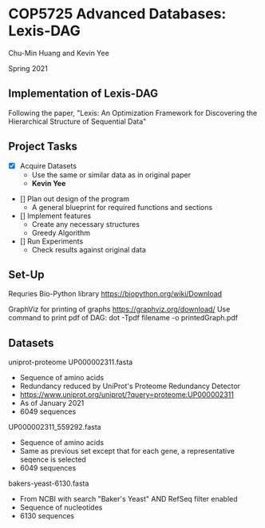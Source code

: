 # COP5725 Advanced Databases: Lexis-DAG
Chu-Min Huang and Kevin Yee

Spring 2021

## Implementation of Lexis-DAG
Following the paper, "Lexis: An Optimization Framework for Discovering the Hierarchical Structure of Sequential Data"

## Project Tasks
- [x] Acquire Datasets
	+ Use the same or similar data as in original paper
	+ **Kevin Yee**
- [] Plan out design of the program
	+ A general blueprint for required functions and sections
- [] Implement features
	+ Create any necessary structures
	+ Greedy Algorithm
- [] Run Experiments
	+ Check results against original data

## Set-Up
Requries Bio-Python library
https://biopython.org/wiki/Download

GraphViz for printing of graphs
https://graphviz.org/download/
Use command to print pdf of DAG:
dot -Tpdf filename -o printedGraph.pdf

## Datasets

uniprot-proteome UP000002311.fasta
- Sequence of amino acids
- Redundancy reduced by UniProt's Proteome Redundancy Detector
- https://www.uniprot.org/uniprot/?query=proteome:UP000002311
- As of January 2021
- 6049 sequences

UP000002311_559292.fasta
- Sequence of amino acids
- Same as previous set except that for each gene, a representative seqence is selected
- 6049 sequences

bakers-yeast-6130.fasta
- From NCBI with search "Baker's Yeast" AND RefSeq filter enabled
- Sequence of nucleotides
- 6130 sequences
